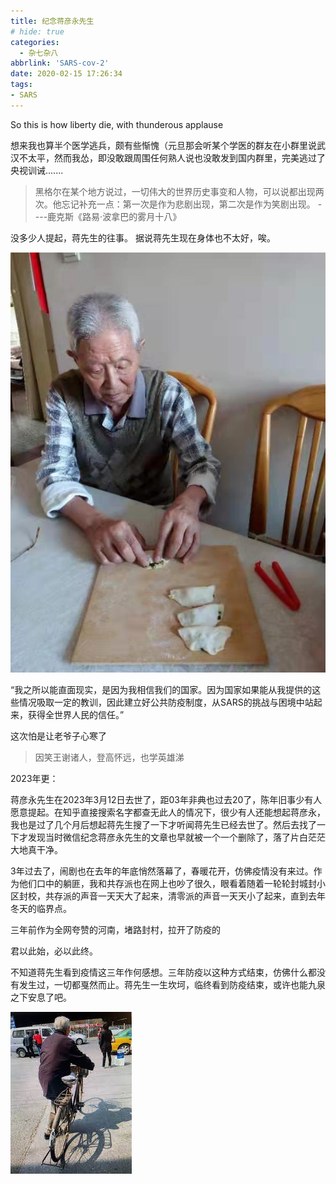 ```yaml
---
title: 纪念蒋彦永先生
# hide: true
categories:
  - 杂七杂八
abbrlink: 'SARS-cov-2'
date: 2020-02-15 17:26:34
tags:
- SARS
---
```

So this is how liberty die, with thunderous applause
<!-- more -->

想来我也算半个医学逃兵，颇有些惭愧（元旦那会听某个学医的群友在小群里说武汉不太平，然而我怂，即没敢跟周围任何熟人说也没敢发到国内群里，完美逃过了央视训诫.......

>黑格尔在某个地方说过，一切伟大的世界历史事变和人物，可以说都出现两次。他忘记补充一点：第一次是作为悲剧出现，第二次是作为笑剧出现。
>----鹿克斯《路易·波拿巴的雾月十八》

没多少人提起，蒋先生的往事。
据说蒋先生现在身体也不太好，唉。

![蒋彦永先生](thundering-overtune/蒋彦永.webp)

“我之所以能直面现实，是因为我相信我们的国家。因为国家如果能从我提供的这些情况吸取一定的教训，因此建立好公共防疫制度，从SARS的挑战与困境中站起来，获得全世界人民的信任。”

这次怕是让老爷子心寒了

>因笑王谢诸人，登高怀远，也学英雄涕



2023年更：

蒋彦永先生在2023年3月12日去世了，距03年非典也过去20了，陈年旧事少有人愿意提起。在知乎直接搜索名字都查无此人的情况下，很少有人还能想起蒋彦永，我也是过了几个月后想起蒋先生搜了一下才听闻蒋先生已经去世了。然后去找了一下才发现当时微信纪念蒋彦永先生的文章也早就被一个一个删除了，落了片白茫茫大地真干净。

3年过去了，闹剧也在去年的年底悄然落幕了，春暖花开，仿佛疫情没有来过。作为他们口中的躺匪，我和共存派也在网上也吵了很久，眼看着随着一轮轮封城封小区封校，共存派的声音一天天大了起来，清零派的声音一天天小了起来，直到去年冬天的临界点。

三年前作为全网夸赞的河南，堵路封村，拉开了防疫的

君以此始，必以此终。

不知道蒋先生看到疫情这三年作何感想。三年防疫以这种方式结束，仿佛什么都没有发生过，一切都戛然而止。蒋先生一生坎坷，临终看到防疫结束，或许也能九泉之下安息了吧。

![](thundering-overtune/1696341380.png)